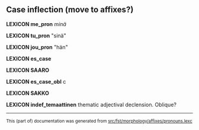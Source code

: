 

## Case inflection (move to affixes?)

**LEXICON me_pron** *minä*

**LEXICON tu_pron** "sinä" 

**LEXICON jou_pron** "hän"  

**LEXICON es_case** 

**LEXICON SAARO** 

**LEXICON es_case_obl** c

**LEXICON SAKKO** 

**LEXICON indef_temaattinen** thematic adjectival declension. Oblique?

* * *

<small>This (part of) documentation was generated from [src/fst/morphology/affixes/pronouns.lexc](https://github.com/giellalt/lang-rmf/blob/main/src/fst/morphology/affixes/pronouns.lexc)</small>

